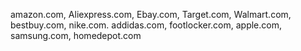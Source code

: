 amazon.com, Aliexpress.com, Ebay.com, Target.com, Walmart.com, bestbuy.com, nike.com. addidas.com, footlocker.com, apple.com, samsung.com, homedepot.com
